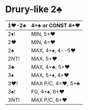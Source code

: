 # Drury-like 2♣

| 1♥-2♣ | 4+♣ or CONST 4+♥ |
|-------|------------------|
| 2♦!   | MIN, 5+♥
| 2♥    | MIN, 4=♥
| 2♠    | MAX, 4+♠, 4--5♥
| 2NT!  | MAX, 5+♥
| 3♣    | MAX, 4+♣, 5+♥
| 3♦    | MAX, 5+♦, 4+♥
| 3♥!   | MAX P/C, 4=♥, 5+♣
| 3♠!   | FG, 4+♠, 6+♥
| 3NT!  | MAX P/C, 6+♥
